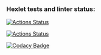 ### Hexlet tests and linter status:
[![Actions Status](https://github.com/M9lTHblu/js-algorithms-project-lvl1/workflows/hexlet-check/badge.svg)](https://github.com/M9lTHblu/js-algorithms-project-lvl1/actions)

[![Actions Status](https://github.com/M9lTHblu/js-algorithms-project-lvl1/workflows/linter/badge.svg)](https://github.com/M9lTHblu/js-algorithms-project-lvl1/actions)

[![Codacy Badge](https://app.codacy.com/project/badge/Grade/95dfea7d9d1146498fc8a266283aabbf)](https://www.codacy.com/gh/M9lTHblu/js-algorithms-project-lvl1/dashboard?utm_source=github.com&amp;utm_medium=referral&amp;utm_content=M9lTHblu/js-algorithms-project-lvl1&amp;utm_campaign=Badge_Grade)
